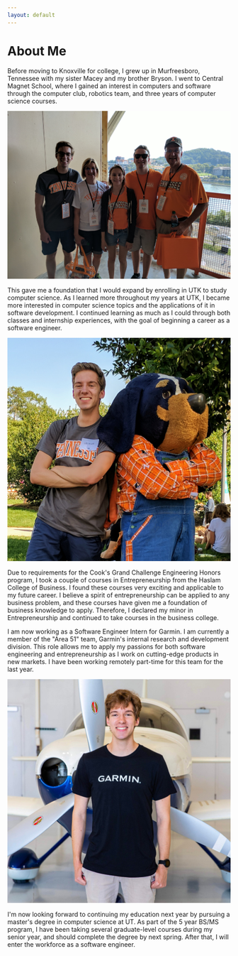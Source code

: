 ```yaml
---
layout: default
---
```

# About Me 

Before moving to Knoxville for college, I grew up in Murfreesboro, Tennessee with my sister Macey and my brother Bryson. I went to Central Magnet School, where I gained an interest in computers and software through the computer club, robotics team, and three years of computer science courses.

![Me and my family in Neyland Stadium](/img/family-in-neyland.jpg)

This gave me a foundation that I would expand by enrolling in UTK to study computer science. As I learned more throughout my years at UTK, I became more interested in computer science topics and the applications of it in software development. I continued learning as much as I could through both classes and internship experiences, with the goal of beginning a career as a software engineer.

![Me and Smokey during my Freshman year!](/img/me-and-smokey.jpg)

Due to requirements for the Cook's Grand Challenge Engineering Honors program, I took a couple of courses in Entrepreneurship from the Haslam College of Business. I found these courses very exciting and applicable to my future career. I believe a spirit of entrepreneurship can be applied to any business problem, and these courses have given me a foundation of business knowledge to apply. Therefore, I declared my minor in Entrepreneurship and continued to take courses in the business college.

I am now working as a Software Engineer Intern for Garmin. I am currently a member of the "Area 51" team, Garmin's internal research and development division. This role allows me to apply my passions for both software engineering and entrepreneurship as I work on cutting-edge products in new markets. I have been working remotely part-time for this team for the last year.

![Me as a Garmin Intern](/img/me-at-garmin.jpg)

I'm now looking forward to continuing my education next year by pursuing a master's degree in computer science at UT. As part of the 5 year BS/MS program, I have been taking several graduate-level courses during my senior year, and should complete the degree by next spring. After that, I will enter the workforce as a software engineer.